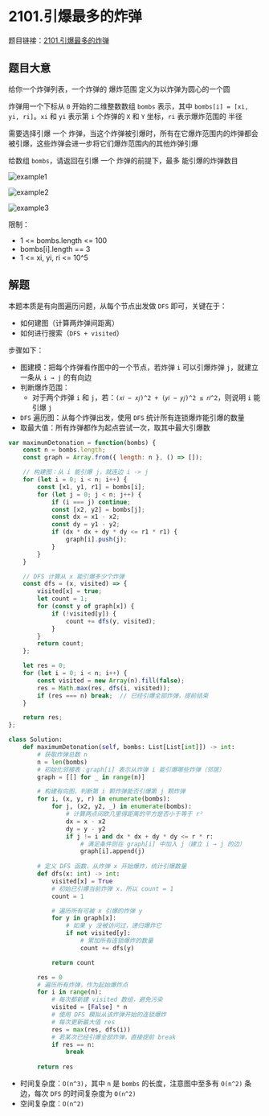 # 2101.引爆最多的炸弹

题目链接：[2101.引爆最多的炸弹](https://leetcode.cn/problems/detonate-the-maximum-bombs/)

## 题目大意

给你一个炸弹列表，一个炸弹的 爆炸范围 定义为以炸弹为圆心的一个圆

炸弹用一个下标从 `0` 开始的二维整数数组 `bombs` 表示，其中 `bombs[i] = [xi, yi, ri]`。`xi` 和 `yi` 表示第 `i` 个炸弹的 `X` 和 `Y` 坐标，`ri` 表示爆炸范围的 半径 

需要选择引爆 一个 炸弹，当这个炸弹被引爆时，所有在它爆炸范围内的炸弹都会被引爆，这些炸弹会进一步将它们爆炸范围内的其他炸弹引爆

给数组 `bombs`，请返回在引爆 一个 炸弹的前提下，最多 能引爆的炸弹数目

![example1](https://github.com/donnapersonal/picx-images-hosting/raw/master/image.3yetjlsczp.webp)

![example2](https://github.com/donnapersonal/picx-images-hosting/raw/master/image.8s3ofqdtcc.webp)

![example3](https://github.com/donnapersonal/picx-images-hosting/raw/master/image.5fkylcxu2w.webp)

限制：
- 1 <= bombs.length <= 100
- bombs[i].length == 3
- 1 <= xi, yi, ri <= 10^5

## 解题

本题本质是有向图遍历问题，从每个节点出发做 `DFS` 即可，关键在于：
- 如何建图（计算两炸弹间距离）
- 如何进行搜索（`DFS + visited`）

步骤如下：
- 图建模：把每个炸弹看作图中的一个节点，若炸弹 `i` 可以引爆炸弹 `j`，就建立一条从 `i → j` 的有向边
- 判断爆炸范围：
  - 对于两个炸弹 `i` 和 `j`，若：`(𝑥𝑖 − 𝑥𝑗)^2 + (𝑦𝑖 − 𝑦𝑗)^2 ≤ 𝑟𝑖^2`，则说明 `i` 能引爆 `j`
- `DFS` 遍历图：从每个炸弹出发，使用 `DFS` 统计所有连锁爆炸能引爆的数量
- 取最大值：所有炸弹都作为起点尝试一次，取其中最大引爆数

```js
var maximumDetonation = function(bombs) {
    const n = bombs.length;
    const graph = Array.from({ length: n }, () => []);

    // 构建图：从 i 能引爆 j，就连边 i -> j
    for (let i = 0; i < n; i++) {
        const [x1, y1, r1] = bombs[i];
        for (let j = 0; j < n; j++) {
            if (i === j) continue;
            const [x2, y2] = bombs[j];
            const dx = x1 - x2;
            const dy = y1 - y2;
            if (dx * dx + dy * dy <= r1 * r1) {
                graph[i].push(j);
            }
        }
    }

    // DFS 计算从 x 能引爆多少个炸弹
    const dfs = (x, visited) => {
        visited[x] = true;
        let count = 1;
        for (const y of graph[x]) {
            if (!visited[y]) {
                count += dfs(y, visited);
            }
        }
        return count;
    };

    let res = 0;
    for (let i = 0; i < n; i++) {
        const visited = new Array(n).fill(false);
        res = Math.max(res, dfs(i, visited));
        if (res === n) break;  // 已经引爆全部炸弹，提前结束
    }

    return res;
};
```
```python
class Solution:
    def maximumDetonation(self, bombs: List[List[int]]) -> int:
        # 获取炸弹总数 n
        n = len(bombs)
        # 初始化邻接表：graph[i] 表示从炸弹 i 能引爆哪些炸弹（邻居）
        graph = [[] for _ in range(n)]

        # 构建有向图，判断第 i 颗炸弹能否引爆第 j 颗炸弹
        for i, (x, y, r) in enumerate(bombs):
            for j, (x2, y2, _) in enumerate(bombs):
                # 计算两点间欧几里得距离的平方是否小于等于 r²
                dx = x - x2
                dy = y - y2
                if j != i and dx * dx + dy * dy <= r * r:
                    # 满足条件则在 graph[i] 中加入 j（建立 i → j 的边）
                    graph[i].append(j) 
        
        # 定义 DFS 函数，从炸弹 x 开始爆炸，统计引爆数量
        def dfs(x: int) -> int:
            visited[x] = True
            # 初始已引爆当前炸弹 x，所以 count = 1
            count = 1

            # 遍历所有可被 x 引爆的炸弹 y
            for y in graph[x]:
                # 如果 y 没被访问过，递归爆炸它
                if not visited[y]:
                    # 累加所有连锁爆炸的数量
                    count += dfs(y)

            return count

        res = 0
        # 遍历所有炸弹，作为起始爆炸点
        for i in range(n):
            # 每次都新建 visited 数组，避免污染
            visited = [False] * n
            # 使用 DFS 模拟从该炸弹开始的连锁爆炸
            # 每次更新最大值 res
            res = max(res, dfs(i))
            # 若某次已经引爆全部炸弹，直接提前 break
            if res == n:
                break
                
        return res
```

- 时间复杂度：`O(n^3)`，其中 `n` 是 `bombs` 的长度，注意图中至多有 `O(n^2)` 条边，每次 `DFS` 的时间复杂度为 `O(n^2)`
- 空间复杂度：`O(n^2)`

